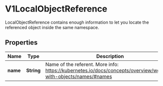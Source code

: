 

# V1LocalObjectReference

LocalObjectReference contains enough information to let you locate the referenced object inside the same namespace.
## Properties

Name | Type | Description | Notes
------------ | ------------- | ------------- | -------------
**name** | **String** | Name of the referent. More info: https://kubernetes.io/docs/concepts/overview/working-with-objects/names/#names |  [optional]



